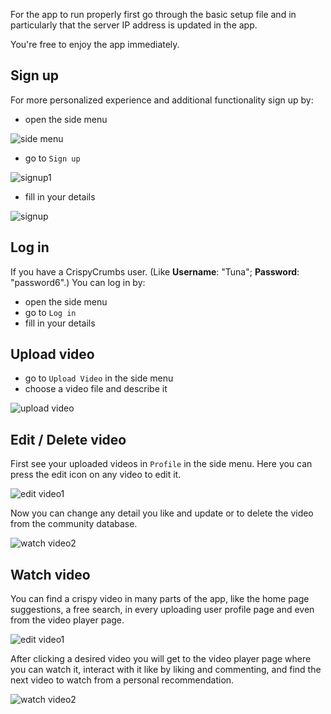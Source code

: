 For the app to run properly first go through the basic setup file and in particularly that the server IP address is updated in the app.

You're free to enjoy the app immediately. 

## Sign up

For more personalized experience and additional functionality sign up by:
- open the side menu

![side menu](photos/androidsidemenu.png)

- go to `Sign up`

![signup1](photos/androidsignup1.png)

- fill in your details

![signup](photos/androidsignup2.png)

## Log in

If you have a CrispyCrumbs user. (Like **Username**: "Tuna"; **Password**: "password6".)
You can log in by:
- open the side menu
- go to `Log in`
- fill in your details

## Upload video

- go to `Upload Video` in the side menu
- choose a video file and describe it

![upload video](photos/androiduploadvideo.png)

## Edit / Delete video

First see your uploaded videos in `Profile` in the side menu.
Here you can press the edit icon on any video to edit it.

![edit video1](photos/androideditvideo1.png)

Now you can change any detail you like and update or to delete the video from the community database.

![watch video2](photos/androidwatchvideo2.png)

## Watch video

You can  find a crispy video in many parts of the app, like the home page suggestions, a free search, in every uploading user profile page and even from the video player page.

![edit video1](photos/androideditvideo1.png)

After clicking a desired video you will get to the video player page where you can watch it, interact with it like by liking and commenting, and find the next video to watch from a personal recommendation.  

![watch video2](photos/androidwatchvideo2.png)